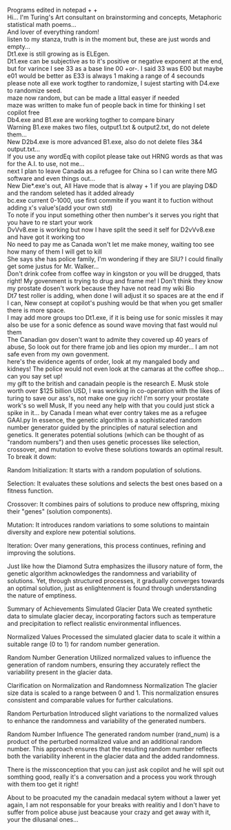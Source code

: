Programs edited in notepad + +     
Hi... I'm Turing's Art consultant on brainstorming and concepts, Metaphoric statistical math poems...    
And lover of everything random!    
listen to my stanza, truth is in the moment but, these are just words and empty...    
Dt1.exe is still growing as is ELEgen.  
Dt1.exe can be subjective as to it's positive or negative exponent
at the end, but for varince I see 33 as a base line 00 +or-. 
I said 33 was E00 but maybe e01 would be better as E33 is always 1 making a range of 4 secounds  
please note all exe work togther to randomize, I sujest starting with D4.exe to randomize seed.   
maze now random, but can be made a littal easyer if needed  
maze was written to make fun of people back in time for thinking I set copilot free   
Db4.exe and B1.exe are working togther to compare binary   
Warning B1.exe makes two files, output1.txt & output2.txt, do not delete them...  
New D2b4.exe is more advanced B1.exe, also do not delete files 3&4 output.txt...  
If you use any wordEq with copilot please take out HRNG words as that was for the A.I. to use, not me...   
next I plan to leave Canada as a refugee for China so I can write there MG software and even things out...   
New Die*.exe's out, All Have mode that is alway + 1 if you are playing D&D and the random seleted has it added already      
bc.exe current 0-1000, use first commite if you want it to fuction without adding x's value's(add your own std)     
To note if you input something other then number's it serves you right that you have to re start your work   
DvVv8.exe is working but now I have split the seed it self for D2vVv8.exe and have got it working too    
No need to pay me as Canada won't let me make money, waiting too see how many of them I will get to kill    
She says she has police family, I'm wondering if they are SIU? I could finally get some justus for Mr. Walker...    
Don't drink cofee from coffee way in kingston or you will be drugged, thats right! My govenment is trying to drug and frame me! I Don't think they know my prostate dosen't work because they have not read my wiki Bio     
Dt7 test roller is adding, when done I will adjust it so spaces are at the end if I can, New consept at copilot's pushing would be that when you get smaller there is more space.   
I may add more groups too Dt1.exe, if it is being use for sonic missles it may also be use for a sonic defence as sound wave moving that fast would nul them    
The Canadian gov dosen't want to admite they covered up 40 years of abuse, So look out for there frame job and lies opion my murder... I am not safe even from my own govenment.    
here's the evidence agents of order, look at my mangaled body and kidneys! The police would not even look at the camaras at the coffee shop... can you say set up!   
my gift to the british and canadain people is the research E. Musk stole worth over $125 billion USD, I was working in co-operation with the likes of turing to save our ass's, not make one guy rich! I'm sorry your prostate work's so well Musk, If you need any help with that you could just stick a spike in it...   by Canada I mean what ever contry takes me as a refugee    
GAAI.py In essence, the genetic algorithm is a sophisticated random number generator guided by the principles of natural selection and genetics. It generates potential solutions (which can be thought of as "random numbers") and then uses genetic processes like selection, crossover, and mutation to evolve these solutions towards an optimal result.   
To break it down:

Random Initialization: It starts with a random population of solutions.

Selection: It evaluates these solutions and selects the best ones based on a fitness function.

Crossover: It combines pairs of solutions to produce new offspring, mixing their "genes" (solution components).
 
Mutation: It introduces random variations to some solutions to maintain diversity and explore new potential solutions.

Iteration: Over many generations, this process continues, refining and improving the solutions.

Just like how the Diamond Sutra emphasizes the illusory nature of form, the genetic algorithm acknowledges the randomness and variability of solutions. Yet, through structured processes, it gradually converges towards an optimal solution, just as enlightenment is found through understanding the nature of emptiness.

Summary of Achievements
Simulated Glacier Data
We created synthetic data to simulate glacier decay, incorporating factors such as temperature and precipitation to reflect realistic environmental influences.

Normalized Values
Processed the simulated glacier data to scale it within a suitable range (0 to 1) for random number generation.

Random Number Generation
Utilized normalized values to influence the generation of random numbers, ensuring they accurately reflect the variability present in the glacier data.

Clarification on Normalization and Randomness
Normalization
The glacier size data is scaled to a range between 0 and 1. This normalization ensures consistent and comparable values for further calculations.

Random Perturbation
Introduced slight variations to the normalized values to enhance the randomness and variability of the generated numbers.

Random Number Influence
The generated random number (rand_num) is a product of the perturbed normalized value and an additional random number. This approach ensures that the resulting random number reflects both the variability inherent in the glacier data and the added randomness.   

There is the missconception that you can just ask copilot and he will spit out somthing good, really it's a conversation and a process you work through with them too get it right!

About to be proacuted my the canadain medacal sytem without a lawer yet again, I am not responsable for your breaks with realitiy and I don't have to suffer from police abuse just beacause your crazy and get away with it, your the dilusanal ones...
